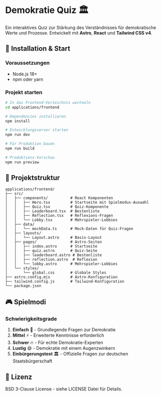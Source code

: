 # Demokratie Quiz 🏛️

Ein interaktives Quiz zur Stärkung des Verständnisses für demokratische Werte und Prozesse. Entwickelt mit **Astro**, **React** und **Tailwind CSS v4**.

## 🚀 Installation & Start

### Voraussetzungen

- Node.js 18+
- npm oder yarn

### Projekt starten

```bash
# In das Frontend-Verzeichnis wechseln
cd applications/frontend

# Dependencies installieren
npm install

# Entwicklungsserver starten
npm run dev

# Für Produktion bauen
npm run build

# Produktions-Vorschau
npm run preview
```

## 📁 Projektstruktur

```plaintext
applications/frontend/
├── src/
│   ├── components/          # React Komponenten
│   │   ├── Hero.tsx         # Startseite mit Spielmodus-Auswahl
│   │   ├── Quiz.tsx         # Quiz-Komponente
│   │   ├── Leaderboard.tsx  # Bestenliste
│   │   ├── Reflection.tsx   # Reflexions-Fragen
│   │   └── Lobby.tsx        # Mehrspieler-Lobbies
│   ├── data/
│   │   └── mockData.ts      # Mock-Daten für Quiz-Fragen
│   ├── layouts/
│   │   └── Layout.astro     # Basis-Layout
│   ├── pages/               # Astro-Seiten
│   │   ├── index.astro      # Startseite
│   │   ├── quiz.astro       # Quiz-Seite
│   │   ├── leaderboard.astro # Bestenliste
│   │   ├── reflection.astro  # Reflexion
│   │   └── lobby.astro      # Mehrspieler-Lobbies
│   └── styles/
│       └── global.css       # Globale Styles
├── astro.config.mjs         # Astro-Konfiguration
├── tailwind.config.js       # Tailwind-Konfiguration
└── package.json
```

## 🎮 Spielmodi

### Schwierigkeitsgrade

1. **Einfach** 🌱 - Grundlegende Fragen zur Demokratie
2. **Mittel** ⚡ - Erweiterte Kenntnisse erforderlich
3. **Schwer** 🔥 - Für echte Demokratie-Experten
4. **Lustig** 😄 - Demokratie mit einem Augenzwinkern
5. **Einbürgerungstest** 🏛️ - Offizielle Fragen zur deutschen Staatsbürgerschaft

## 📄 Lizenz

BSD 3-Clause License - siehe LICENSE Datei für Details.
